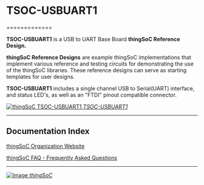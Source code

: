 # TSOC-USBUART1
=============

**TSOC-USBUART1** is a USB to UART Base Board **thingSoC Reference Design.** 

**thingSoC Reference Designs** are example thingSoC implementations that implement
various reference and testing circuits for demonstrating the use of the thingSoC libraries.
These reference designs can serve as starting templates for user designs.

**TSOC-USBUART1** includes a single channel USB to Serial(UART) interface, 
and status LED's, as well as an "FTDI" pinout compatible connector.


[![thingSoC TSOC-USBUART1](http://thingsoc.github.io/img/projects/TSOC-USBUART1/TSOC-USBUART1_top.png) 
*TSOC-USBUART1*](https://github.com/thingSoC/TSOC-USBUART1)

---------------------------------------

## Documentation Index <a name="documentation_index"/>

[thingSoC Organization Website](http://thingSoC.github.io)

[thingSoC FAQ - Frequently Asked Questions](http://thingsoc.github.io/support/faq.html)

---------------------------------------

[![Image](http://thingsoc.github.io/img/projects/thingSoC/thingSoC_thumb.png?raw=true) 
*thingSoC*](http://thingsoc.github.io)
